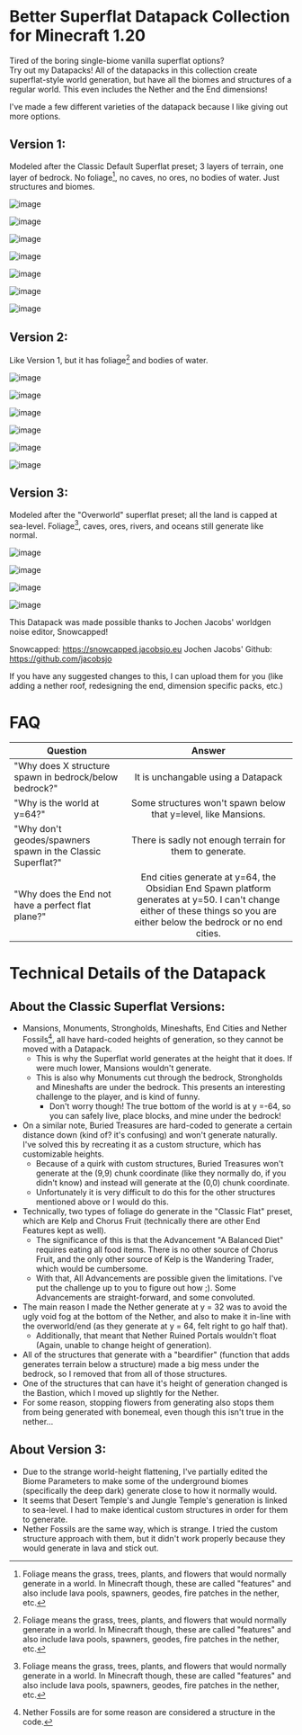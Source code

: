# Better Superflat Datapack Collection for Minecraft 1.20

Tired of the boring single-biome vanilla superflat options?  
Try out my Datapacks!
All of the datapacks in this collection create superflat-style world generation, but have all the biomes and structures of a regular world.
This even includes the Nether and the End dimensions! 

I've made a few different varieties of the datapack because I like giving out more options.

## Version 1:
Modeled after the Classic Default Superflat preset; 3 layers of terrain, one layer of bedrock. No foliage[^1], no caves, no ores, no bodies of water. Just structures and biomes.

![image](https://github.com/Quidvio/Better-Superflat-Datapacks/assets/105707614/aae4e032-2fba-4e81-8119-73131e2e13ac)

![image](https://github.com/Quidvio/Better-Superflat-Datapacks/assets/105707614/b492b571-a7a5-467a-8de6-629dac9df25b)

![image](https://github.com/Quidvio/Better-Superflat-Datapacks/assets/105707614/1179e612-1e43-4ce4-9423-28cb9133376e)

![image](https://github.com/Quidvio/Better-Superflat-Datapacks/assets/105707614/d81be696-5c3e-42d9-a50a-1f7a3edb2b48)

![image](https://github.com/Quidvio/Better-Superflat-Datapacks/assets/105707614/1991470e-91a9-4e57-82cd-90be218a16ec)

![image](https://github.com/Quidvio/Better-Superflat-Datapacks/assets/105707614/a46fdac3-33d6-4673-810f-0c901d441fc4)

![image](https://github.com/Quidvio/Better-Superflat-Datapacks/assets/105707614/6e1bd23a-4151-48f8-b0b1-a5a0fa8ae7ca)

## Version 2:
Like Version 1, but it has foliage[^1] and bodies of water.

![image](https://github.com/Quidvio/Better-Superflat-Datapacks/assets/105707614/d0c1350f-9d1f-46e4-a885-cf145215176c)

![image](https://github.com/Quidvio/Better-Superflat-Datapacks/assets/105707614/2a50fb65-c548-4d82-893e-bf3ae2188324)

![image](https://github.com/Quidvio/Better-Superflat-Datapacks/assets/105707614/7ec717c7-0a71-4ae5-85d5-7b68ba91cbc5)

![image](https://github.com/Quidvio/Better-Superflat-Datapacks/assets/105707614/10b03050-b954-426b-8969-0500984e38b6)

![image](https://github.com/Quidvio/Better-Superflat-Datapacks/assets/105707614/bcf8dbf1-8653-4565-8383-cada8482f843)

![image](https://github.com/Quidvio/Better-Superflat-Datapacks/assets/105707614/10e01662-0d3d-44f4-9b7f-ff8c4e01e5c3)

## Version 3:
Modeled after the "Overworld" superflat preset; all the land is capped at sea-level. Foliage[^1], caves, ores, rivers, and oceans still generate like normal.

![image](https://github.com/Quidvio/Better-Superflat/assets/105707614/25ddc01a-0c9f-4274-9f9b-45a6c1b4b16e)

![image](https://github.com/Quidvio/Better-Superflat-Datapacks/assets/105707614/b7c5dab9-1970-43f0-95d4-8d2b1ba4e755)

![image](https://github.com/Quidvio/Better-Superflat-Datapacks/assets/105707614/fa199173-4587-48ab-b076-b3ef3b38a625)

![image](https://github.com/Quidvio/Better-Superflat/assets/105707614/9b2e85d0-8783-42af-a372-0487639c9657)

This Datapack was made possible thanks to Jochen Jacobs' worldgen noise editor, Snowcapped!

Snowcapped: https://snowcapped.jacobsjo.eu
Jochen Jacobs' Github: https://github.com/jacobsjo

If you have any suggested changes to this, I can upload them for you (like adding a nether roof, redesigning the end, dimension specific packs, etc.)

# FAQ
| Question       | Answer         |
| ------------- |:-------------:|
| "Why does X structure spawn in bedrock/below bedrock?"     | It is unchangable using a Datapack |
|   "Why is the world at y=64?"   | Some structures won't spawn below that y=level, like Mansions.      |
| "Why don't geodes/spawners spawn in the Classic Superflat?" | There is sadly not enough terrain for them to generate.     |
| "Why does the End not have a perfect flat plane?"     | End cities generate at y=64, the Obsidian End Spawn platform generates at y=50. I can't change either of these things so you are either below the bedrock or no end cities.         |

# Technical Details of the Datapack

## About the Classic Superflat Versions:
* Mansions, Monuments, Strongholds, Mineshafts, End Cities and Nether Fossils[^2], all have hard-coded heights of generation, so they cannot be moved with a Datapack.  
  * This is why the Superflat world generates at the height that it does. If were much lower, Mansions wouldn't generate.
  * This is also why Monuments cut through the bedrock, Strongholds and Mineshafts are under the bedrock. This presents an interesting challenge to the player, and is kind of funny.
    * Don't worry though! The true bottom of the world is at y =-64, so you can safely live, place blocks, and mine under the bedrock!
* On a similar note, Buried Treasures are hard-coded to generate a certain distance down (kind of? it's confusing) and won't generate naturally. I've solved this by recreating it as a custom structure, which has customizable heights. 
  * Because of a quirk with custom structures, Buried Treasures won't generate at the (9,9) chunk coordinate (like they normally do, if you didn't know) and instead will generate at the (0,0) chunk coordinate. 
  * Unfortunately it is very difficult to do this for the other structures mentioned above or I would do this.
* Technically, two types of foliage do generate in the "Classic Flat" preset, which are Kelp and Chorus Fruit (technically there are other End Features kept as well).
  * The significance of this is that the Advancement "A Balanced Diet" requires eating all food items. There is no other source of Chorus Fruit, and the only other source of Kelp is the Wandering Trader, which would be cumbersome.
  * With that, All Advancements are possible given the limitations. I've put the challenge up to you to figure out how ;). Some Advancements are straight-forward, and some convoluted.
* The main reason I made the Nether generate at y = 32 was to avoid the ugly void fog at the bottom of the Nether, and also to make it in-line with the overworld/end (as they generate at y = 64, felt right to go half that).
  * Additionally, that meant that Nether Ruined Portals wouldn't float (Again, unable to change height of generation).
* All of the structures that generate with a "beardifier" (function that adds generates terrain below a structure) made a big mess under the bedrock, so I removed that from all of those structures.
* One of the structures that can have it's height of generation changed is the Bastion, which I moved up slightly for the Nether.
* For some reason, stopping flowers from generating also stops them from being generated with bonemeal, even though this isn't true in the nether...

## About Version 3:
* Due to the strange world-height flattening, I've partially edited the Biome Parameters to make some of the underground biomes (specifically the deep dark) generate close to how it normally would.
* It seems that Desert Temple's and Jungle Temple's generation is linked to sea-level. I had to make identical custom structures in order for them to generate.
* Nether Fossils are the same way, which is strange. I tried the custom structure approach with them, but it didn't work properly because they would generate in lava and stick out.

[^1]: Foliage means the grass, trees, plants, and flowers that would normally generate in a world. In Minecraft though, these are called "features" and also include lava pools, spawners, geodes, fire patches in the nether, etc.
[^2]: Nether Fossils are for some reason are considered a structure in the code.
